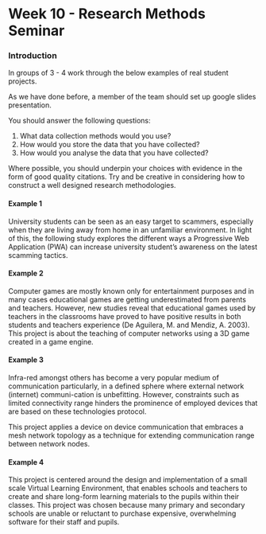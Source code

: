 

# Week 10  - Research Methods Seminar


### Introduction



In groups of 3 - 4 work through the below examples of real student projects. 

As we have done before, a member of the team should set up google slides presentation. 

You should answer the following questions:

1. What data collection methods would you use?
2. How would you store the data that you have collected?
3. How would you analyse the data that you have collected?

Where possible, you should underpin your choices with evidence in the form of good quality citations. Try and be creative in considering how to construct a well designed research methodologies.



#### Example 1 

University students can be seen as an easy target to scammers, especially when they are living away from home in an unfamiliar environment. In light of this, the following study explores the different ways a Progressive Web Application (PWA) can increase university student’s awareness on the latest scamming tactics. 


#### Example 2

Computer games are mostly known only for entertainment purposes and in many cases educational games are getting underestimated from parents and teachers. However, new studies reveal that educational games used by teachers in the classrooms have proved to have positive results in both students and teachers experience (De Aguilera, M. and Mendiz, A. 2003). This project is about the teaching of computer networks using a 3D game created in a game engine. 


#### Example 3 

Infra-red amongst others has become a very popular medium of communication particularly, in a defined sphere where external network (internet) communi-cation is unbefitting. However, constraints such as limited connectivity range hinders the prominence of employed devices that are based on these technologies protocol.

This project applies a device on device communication that embraces a mesh network topology as a technique for extending communication range between network nodes. 


#### Example 4

This project is centered around the design and implementation of a small scale Virtual Learning Environment, that enables schools and teachers to create and share long-form learning materials to the pupils within their classes. This project was chosen because many primary and secondary schools are unable or reluctant to purchase expensive, overwhelming software for their staff and pupils.